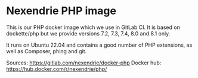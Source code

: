 Nexendrie PHP image
===================

This is our PHP docker image which we use in GitLab CI. It is based on dockette/php but we provide versions 7.2, 7.3, 7.4, 8.0 and 8.1  only.

It runs on Ubuntu 22.04 and contains a good number of PHP extensions, as well as Composer, phing and git.

Sources: https://gitlab.com/nexendrie/docker-php
Docker hub: https://hub.docker.com/r/nexendrie/php/
